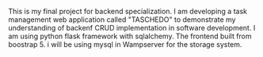 This is my final project for backend specialization. I am developing a task management web application called "TASCHEDO" to demonstrate my understanding of backenf CRUD implementation in software development. I am using python flask framework with sqlalchemy. The frontend built from boostrap 5. i will be using mysql in Wampserver for the storage system.
